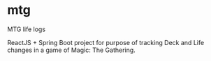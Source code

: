 # mtg
MTG life logs

ReactJS + Spring Boot project for purpose of tracking Deck and Life changes in a game of Magic: The Gathering.
